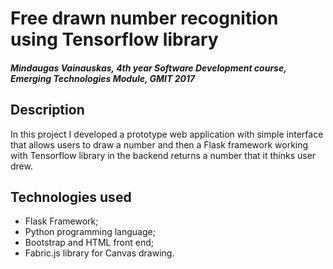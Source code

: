 # Free drawn number recognition using Tensorflow library

#### *Mindaugas Vainauskas, 4th year Software Development course, Emerging Technologies Module, GMIT 2017*

## Description
 In this project I developed a prototype web application with simple interface that allows users to draw a number and then a Flask framework working with Tensorflow library in the backend returns a number that it thinks user drew.

## Technologies used
 - Flask Framework;
 - Python programming language;
 - Bootstrap and HTML front end;
 - Fabric.js library for Canvas drawing.
